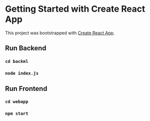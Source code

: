 # Getting Started with Create React App

This project was bootstrapped with [Create React App](https://github.com/facebook/create-react-app).

## Run Backend

### `cd backml`
### `node index.js`


## Run Frontend

### `cd webapp`
### `npm start`
